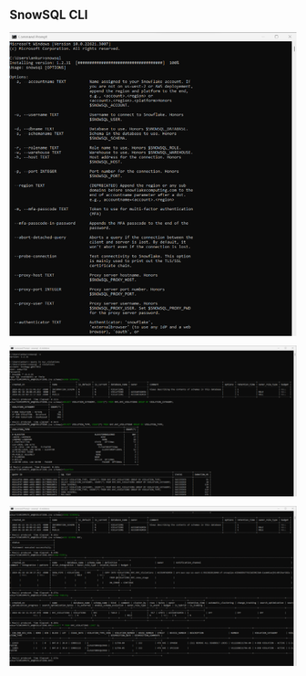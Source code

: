 ## SnowSQL CLI 

<p><img src="https://github.com/ankur715/Snowflake/blob/main/SnowSQL/cmd_snowsql.png"></p>

<p><img src="https://github.com/ankur715/Snowflake/blob/main/SnowSQL/cmd_snowsql_violations.png"></p>

<p><img src="https://github.com/ankur715/Snowflake/blob/main/SnowSQL/cmd_snowsql_violations_nyc.png"></p>
